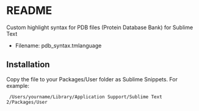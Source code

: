 # README

Custom highlight syntax for PDB files (Protein Database Bank) for Sublime Text

* Filename: pdb_syntax.tmlanguage

## Installation
 Copy the file to your Packages/User folder as Sublime Snippets.
 For example:
```
 /Users/yourname/Library/Application Support/Sublime Text 2/Packages/User
```
